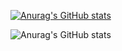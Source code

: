 [![Anurag's GitHub stats](https://github-readme-stats.vercel.app/api?username=J73809)](https://github.com/J73809/github-readme-stats)
            
![Anurag's GitHub stats](https://github-readme-stats.vercel.app/api?J73809&show_icons=true&theme=dark)
